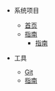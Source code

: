   <!-- docs/_sildebar.md -->

* 系统项目
  * [首页](pages/page.md)
  * [指南](pages/guide.md) 
     * [指南](pages/guide.md) 

* 工具
  * [Git](tools/git.md)
  * [指南](pages/guide.md) 
